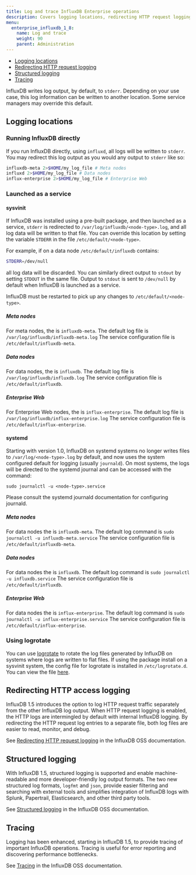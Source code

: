 ```yaml
---
title: Log and trace InfluxDB Enterprise operations
description: Covers logging locations, redirecting HTTP request logging, structured logging, and tracing.
menu:
  enterprise_influxdb_1_8:
    name: Log and trace
    weight: 90
    parent: Administration
---
```



* [Logging locations](#logging-locations)
* [Redirecting HTTP request logging](#redirecting-http-request-logging)
* [Structured logging](#structured-logging)
* [Tracing](#tracing)


InfluxDB writes log output, by default, to `stderr`.
Depending on your use case, this log information can be written to another location.
Some service managers may override this default.

## Logging locations

### Running InfluxDB directly

If you run InfluxDB directly, using `influxd`, all logs will be written to `stderr`.
You may redirect this log output as you would any output to `stderr` like so:

```bash
influxdb-meta 2>$HOME/my_log_file # Meta nodes
influxd 2>$HOME/my_log_file # Data nodes
influx-enterprise 2>$HOME/my_log_file # Enterprise Web
```

### Launched as a service

#### sysvinit

If InfluxDB was installed using a pre-built package, and then launched
as a service, `stderr` is redirected to
`/var/log/influxdb/<node-type>.log`, and all log data will be written to
that file.  You can override this location by setting the variable
`STDERR` in the file `/etc/default/<node-type>`.

For example, if on a data node `/etc/default/influxdb` contains:

```bash
STDERR=/dev/null
```

all log data will be discarded.  You can similarly direct output to
`stdout` by setting `STDOUT` in the same file.  Output to `stdout` is
sent to `/dev/null` by default when InfluxDB is launched as a service.

InfluxDB must be restarted to pick up any changes to `/etc/default/<node-type>`.


##### Meta nodes

For meta nodes, the <node-type> is `influxdb-meta`.
The default log file is `/var/log/influxdb/influxdb-meta.log`
The service configuration file is `/etc/default/influxdb-meta`.

##### Data nodes

For data nodes, the <node-type> is `influxdb`.
The default log file is `/var/log/influxdb/influxdb.log`
The service configuration file is `/etc/default/influxdb`.

##### Enterprise Web

For Enterprise Web nodes, the <node-type> is `influx-enterprise`.
The default log file is `/var/log/influxdb/influx-enterprise.log`
The service configuration file is `/etc/default/influx-enterprise`.

#### systemd

Starting with version 1.0, InfluxDB on systemd systems no longer
writes files to `/var/log/<node-type>.log` by default, and now uses the
system configured default for logging (usually `journald`).  On most
systems, the logs will be directed to the systemd journal and can be
accessed with the command:

```
sudo journalctl -u <node-type>.service
```

Please consult the systemd journald documentation for configuring
journald.

##### Meta nodes

For data nodes the <node-type> is `influxdb-meta`.
The default log command is `sudo journalctl -u influxdb-meta.service`
The service configuration file is `/etc/default/influxdb-meta`.

##### Data nodes

For data nodes the <node-type> is `influxdb`.
The default log command is `sudo journalctl -u influxdb.service`
The service configuration file is `/etc/default/influxdb`.

##### Enterprise Web

For data nodes the <node-type> is `influx-enterprise`.
The default log command is `sudo journalctl -u influx-enterprise.service`
The service configuration file is `/etc/default/influx-enterprise`.

### Using logrotate

You can use [logrotate](http://manpages.ubuntu.com/manpages/cosmic/en/man8/logrotate.8.html)
to rotate the log files generated by InfluxDB on systems where logs are written to flat files.
If using the package install on a sysvinit system, the config file for logrotate is installed in `/etc/logrotate.d`.
You can view the file [here](https://github.com/influxdb/influxdb/blob/master/scripts/logrotate).

## Redirecting HTTP access logging

InfluxDB 1.5 introduces the option to log HTTP request traffic separately from the other InfluxDB log output. When HTTP request logging is enabled, the HTTP logs are intermingled by default with internal InfluxDB logging. By redirecting the HTTP request log entries to a separate file, both log files are easier to read, monitor, and debug.

See [Redirecting HTTP request logging](/influxdb/v1.8/administration/logs/#redirecting-http-access-logging) in the InfluxDB OSS documentation.

## Structured logging

With InfluxDB 1.5, structured logging is supported and enable machine-readable and more developer-friendly log output formats. The two new structured log formats, `logfmt` and `json`, provide easier filtering and searching with external tools and simplifies integration of InfluxDB logs  with Splunk, Papertrail, Elasticsearch, and other third party tools.

See [Structured logging](/influxdb/v1.8/administration/logs/#structured-logging) in the InfluxDB OSS documentation.

## Tracing

Logging has been enhanced, starting in InfluxDB 1.5, to provide tracing of important InfluxDB operations. Tracing is useful for error reporting and discovering performance bottlenecks.

See [Tracing](/influxdb/v1.8/administration/logs/#tracing) in the InfluxDB OSS documentation.
